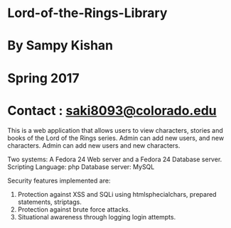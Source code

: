 # Lord-of-the-Rings-Library
# By Sampy Kishan
# Spring 2017
# Contact : saki8093@colorado.edu

This is a web application that allows users to view characters, stories and books of the Lord of the Rings series. Admin can add new users, and new characters. 
Admin can add new users and new characters. 

Two systems: A Fedora 24 Web server and a Fedora 24 Database server. 
Scripting Language: php 
Database server: MySQL

Security features implemented are:
1) Protection against XSS and SQLi using htmlsphecialchars, prepared statements, striptags.
2) Protection against brute force attacks.
3) Situational awareness through logging login attempts.
